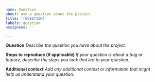 ```yaml
---
name: Question
about: Ask a question about the project
title: '[QUESTION]'
labels: question
assignees: ''

---
```


**Question**
*Describe the question you have about the project.*

**Steps to reproduce (if applicable)**
*If your question is about a bug or feature, describe the steps you took that led to your question.*

**Additional context**
*Add any additional context or information that might help us understand your question.*
